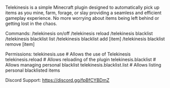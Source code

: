 Telekinesis is a simple Minecraft plugin designed to automatically pick up items as you mine, farm, forage, or slay providing a seamless and efficient gameplay experience. No more worrying about items being left behind or getting lost in the chaos.

Commands:
/telekinesis on/off
/telekinesis reload
/telekinesis blacklist
/telekinesis blacklist list
/telekinesis blacklist add [item]
/telekinesis blacklist remove [item]

Permissions:
telekinesis.use # Allows the use of Telekinesis
telekinesis.reload # Allows reloading of the plugin
telekinesis.blacklist # Allows managing personal blacklist
telekinesis.blacklist.list # Allows listing personal blacklisted items

Discord Support: https://discord.gg/fpBfCYBDmZ
